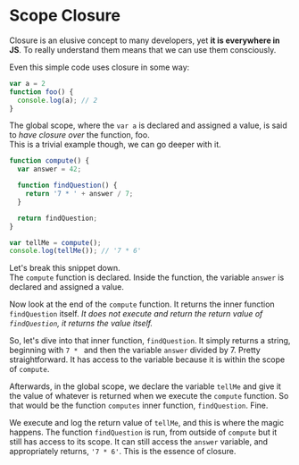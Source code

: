 # Scope Closure
Closure is an elusive concept to many developers, yet **it is everywhere in JS**. To really understand them means that we can use them consciously.

Even this simple code uses closure in some way:
```javascript
var a = 2
function foo() {
  console.log(a); // 2
}
```
The global scope, where the `var a` is declared and assigned a value, is said to *have closure over* the function, foo.\
This is a trivial example though, we can go deeper with it.

```javascript
function compute() {
  var answer = 42;

  function findQuestion() {
    return '7 * ' + answer / 7;
  }

  return findQuestion;
}

var tellMe = compute();
console.log(tellMe()); // '7 * 6'
```
Let's break this snippet down.\
The `compute` function is declared. Inside the function, the variable `answer` is declared and assigned a value.

Now look at the end of the `compute` function. It returns the inner function `findQuestion` itself. *It does not execute and return the return value of `findQuestion`, it returns the value itself.*

So, let's dive into that inner function, `findQuestion`. It simply returns a string, beginning with `7 * ` and then the variable `answer` divided by 7. Pretty straightforward. It has access to the variable because it is within the scope of `compute`.

Afterwards, in the global scope, we declare the variable `tellMe` and give it the value of whatever is returned when we execute the `compute` function. So that would be the function `computes` inner function, `findQuestion`. Fine.

We execute and log the return value of `tellMe`, and this is where the magic happens. The function `findQuestion` is run, from outside of `compute` but it still has access to its scope. It can still access the `answer` variable, and appropriately returns, `'7 * 6'`. This is the essence of closure.
